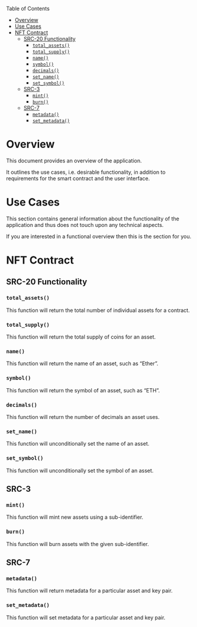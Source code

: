 Table of Contents
- [Overview](#overview)
- [Use Cases](#use-cases)
- [NFT Contract](#SRC721-contract)
  - [SRC-20 Functionality](#src-20-functionality)
    - [`total_assets()`](#total_assets)
    - [`total_supply()`](#total_supply)
    - [`name()`](#name)
    - [`symbol()`](#symbol)
    - [`decimals()`](#decimals)
    - [`set_name()`](#set_name)
    - [`set_symbol()`](#set_symbol)
  - [SRC-3](#src-3)
    - [`mint()`](#mint)
    - [`burn()`](#burn)
  - [SRC-7](#src-7)
    - [`metadata()`](#metadata)
    - [`set_metadata()`](#set_metadata)

# Overview

This document provides an overview of the application.

It outlines the use cases, i.e. desirable functionality, in addition to requirements for the smart contract and the user interface.

# Use Cases

This section contains general information about the functionality of the application and thus does not touch upon any technical aspects.

If you are interested in a functional overview then this is the section for you.

# NFT Contract

## SRC-20 Functionality

### `total_assets()`

This function will return the total number of individual assets for a contract.

### `total_supply()`

This function will return the total supply of coins for an asset.

### `name()`

This function will return the name of an asset, such as “Ether”.

### `symbol()`

This function will return the symbol of an asset, such as “ETH”.

### `decimals()`

This function will return the number of decimals an asset uses.

### `set_name()`

This function will unconditionally set the name of an asset.

### `set_symbol()`

This function will unconditionally set the symbol of an asset.

## SRC-3

### `mint()`

This function will mint new assets using a sub-identifier.

### `burn()`

This function will burn assets with the given sub-identifier.

## SRC-7

### `metadata()`

This function will return metadata for a particular asset and key pair.

### `set_metadata()`

This function will set metadata for a particular asset and key pair.
